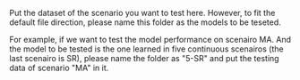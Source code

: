 Put the dataset of the scenario you want to test here. However, to fit the default file direction, please name this folder as the models to be teseted.

For example, if we want to test the model performance on scenairo MA. And the model to be tested is the one learned in five continuous scenairos (the last scenairo is SR), please name the folder as "5-SR" and put the testing data of scenario "MA" in it.
